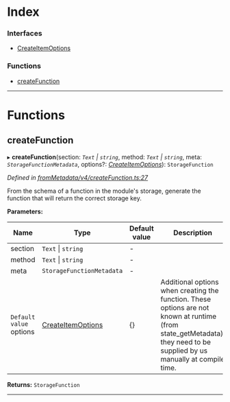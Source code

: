 

# Index

### Interfaces

* [CreateItemOptions](../interfaces/_frommetadata_v4_createfunction_.createitemoptions.md)

### Functions

* [createFunction](_frommetadata_v4_createfunction_.md#createfunction)

---

# Functions

<a id="createfunction"></a>

##  createFunction

▸ **createFunction**(section: *`Text` \| `string`*, method: *`Text` \| `string`*, meta: *`StorageFunctionMetadata`*, options?: *[CreateItemOptions](../interfaces/_frommetadata_v4_createfunction_.createitemoptions.md)*): `StorageFunction`

*Defined in [fromMetadata/v4/createFunction.ts:27](https://github.com/polkadot-js/api/blob/0ab3916/packages/type-storage/src/fromMetadata/v4/createFunction.ts#L27)*

From the schema of a function in the module's storage, generate the function that will return the correct storage key.

**Parameters:**

| Name | Type | Default value | Description |
| ------ | ------ | ------ | ------ |
| section | `Text` \| `string` | - |
| method | `Text` \| `string` | - |
| meta | `StorageFunctionMetadata` | - |
| `Default value` options | [CreateItemOptions](../interfaces/_frommetadata_v4_createfunction_.createitemoptions.md) |  {} |  Additional options when creating the function. These options are not known at runtime (from state\_getMetadata), they need to be supplied by us manually at compile time. |

**Returns:** `StorageFunction`

___

